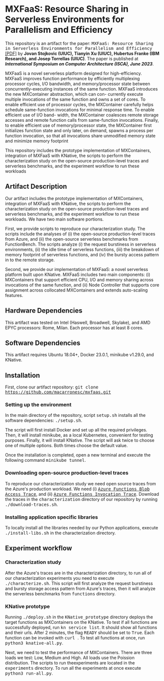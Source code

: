 # MXFaaS: Resource Sharing in Serverless Environments for Parallelism and Efficiency

This repository is an artifact for the paper: <tt>MXFaaS: Resource Sharing in Serverless Environments for Parallelism and Efficiency</tt> <a href="https://jovans2.github.io/files/MXFaaS_ISCA2023_Final.pdf" target="_blank">[PDF]</a> by __Jovan Stojkovic (UIUC), Tianyin Xu (UIUC), Hubertus Franke (IBM Research), and Josep Torrellas (UIUC)__. The paper is published at <em>__International Symposium on Computer Architecture (ISCA), June 2023__</em>.

MXFaaS is a novel serverless platform designed for high-efficiency. MXFaaS improves function performance by efficiently multiplexing processor
cycles, I/O bandwidth, and memory/processor state between
concurrently-executing instances of the same function. MXFaaS
introduces the new MXContainer abstraction, which can con-
currently execute multiple invocations of the same function and
owns a set of cores. To enable efficient use of processor cycles, the
MXContainer carefully helps schedule same-function invocations
for minimal response time. To enable efficient use of I/O band-
width, the MXContainer coalesces remote storage accesses and
remote function calls from same-function invocations. Finally, to
enable efficient use of memory/processor state, the MXContainer
first initializes function state and only later, on demand, spawns
a process per function invocation, so that all invocations share
unmodified memory state and minimize memory footprint 

This repository includes the prototype implementation of MXContainers, integration of MXFaaS with KNative, 
the scripts to perform the characterization study on the open-source
production-level traces and serverless benchmarks, and the
experiment workflow to run these workloads


## Artifact Description
Our artifact includes the prototype implementation of MXContainers, integration of MXFaaS with KNative,
the scripts to perform the characterization study on the open-source production-level traces and serverless benchmarks, and the experiment workflow to run these workloads. We have two main software portions. 

First, we provide scripts to reproduce our characterization study.
The scripts include the analyses of (i) the open-source production-level traces from Azure, and (ii) the open-source serverless benchmarks from FunctionBench.
The scripts analyze (i) the request burstiness in serverless environments, (ii) the idle time of serverless functions,
(iii) the breakdown of memory footprint of serverless functions,
and (iv) the bursty access pattern in to the remote storage.

Second, we provide our implementation of MXFaaS: a novel serverless platform built upon KNative. MXFaaS includes two main components: (i) MXContainers that support efficient CPU, I/O and memory sharing across invocations of the same function, 
and (ii) Node Controller that supports core assignment across collocated MXContainers and extends auto-scaling features.

## Hardware Dependencies

This artifact was tested on Intel (Haswell, Broadwell, Skylake), and AMD EPYC processors: Rome, Milan. Each processor has at least 8 cores.

## Software Dependencies

This artifact requires Ubuntu 18.04+, Docker 23.0.1, minikube v1.29.0, and KNative.

## Installation

First, clone our artifact repository:
<tt> git clone https://github.com/macarronesc/mxfaas.git </tt>

### Setting up the environment
In the main directory of the repository, script <tt>setup.sh</tt>
installs all the software dependencies: <tt>./setup.sh</tt>.

The script will first install Docker and set up all the required privileges.
Then, it will install minikube, as a local Kubernetes, convenient for testing purposes.
Finally, it will install KNative.
The script will ask twice to choose one of multiple options. 
Both times choose the default value.

Once the installation is completed, open a new terminal and execute the following command <tt>minikube tunnel</tt>.

### Downloading open-source production-level traces
To reproduce our characterization study we need open source traces from the Azure's production workload.
We need (i) [<tt>Azure Functions Blob Access Trace</tt>](https://github.com/Azure/AzurePublicDataset/blob/master/AzureFunctionsBlobDataset2020.md), and 
(ii) [<tt>Azure Functions Invocation Trace</tt>](https://github.com/Azure/AzurePublicDataset/blob/master/AzureFunctionsInvocationTrace2021.md).
Download the traces in the <tt>characterization</tt> directory of our repository by running
<tt>./download-traces.sh</tt>.

### Installing application specific libraries
To locally install all the libraries needed by our Python applications, execute
<tt>./install-libs.sh</tt> in the characterization directory.


## Experiment workflow

### Characterization study
After the Azure's traces are in the characterization directory, to run all of our characterization experiments 
you need to execute <tt>./characterize.sh</tt>.
This script will first analyze the request burstiness and
bursty storage access pattern
from
Azure's traces, 
then it will analyze the serverless benchmarks from 
<tt>functions</tt> directory.

### KNative prototype
Running <tt>./deploy.sh</tt> in the <tt>KNative_prototype</tt> directory deploys the target functions as MXContainers on the KNative.
To test if all functions are successfully deployed, run
<tt>kn service list</tt>.
It should show all functions and their urls.
After 2 minutes, the flag <tt>READY</tt> should be set to <tt>True</tt>.
Each function can be invoked with <tt>curl <ip-addr></tt>. 
  To test all functions at once, run <tt>python3 knative-all.py</tt>.


Next, we need to test the performance of MXContainers. There are three loads we test: Low, Medium and High. All loads use the Poission distribution.
  The scripts to run theexperiments are located in the <tt>experiments</tt> directory.
  To run all the experiments at once execute <tt>python3 run-all.py</tt>.

